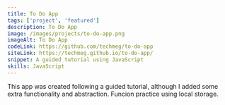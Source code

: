 ```yaml
---
title: To Do App
tags: ['project', 'featured']
description: To Do App
image: /images/projects/to-do-app.png
imageAlt: To Do App
codeLink: https://github.com/techmeg/to-do-app
siteLink: https://techmeg.github.io/to-do-app/
snippet: A guided tutorial using JavaScript 
skills: JavaScript
---
```

This app was created following a guided tutorial, although I added some extra functionality and abstraction. Funcion practice using local storage.